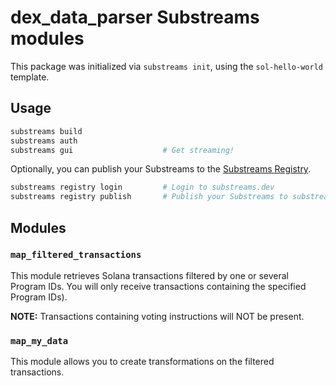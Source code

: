 # dex_data_parser Substreams modules

This package was initialized via `substreams init`, using the `sol-hello-world` template.

## Usage

```bash
substreams build
substreams auth
substreams gui       			  # Get streaming!
```

Optionally, you can publish your Substreams to the [Substreams Registry](https://substreams.dev).

```bash
substreams registry login         # Login to substreams.dev
substreams registry publish       # Publish your Substreams to substreams.dev
```

## Modules

### `map_filtered_transactions`

This module retrieves Solana transactions filtered by one or several Program IDs.
You will only receive transactions containing the specified Program IDs).

**NOTE:** Transactions containing voting instructions will NOT be present.

### `map_my_data`

This module allows you to create transformations on the filtered transactions.
